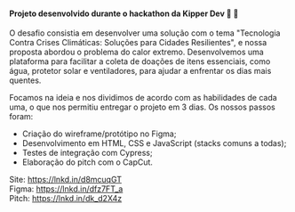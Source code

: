 #### Projeto desenvolvido durante o hackathon da Kipper Dev 🚀 💜   

O desafio consistia em desenvolver uma solução com o tema "Tecnologia Contra Crises Climáticas: Soluções para Cidades Resilientes", e nossa proposta abordou o problema do calor extremo. Desenvolvemos uma plataforma para facilitar a coleta de doações de itens essenciais, como água, protetor solar e ventiladores, para ajudar a enfrentar os dias mais quentes.  

Focamos na ideia e nos dividimos de acordo com as habilidades de cada uma, o que nos permitiu entregar o projeto em 3 dias. Os nossos passos foram:   
- Criação do wireframe/protótipo no Figma;  
- Desenvolvimento em HTML, CSS e JavaScript (stacks comuns a todas);  
- Testes de integração com Cypress;  
- Elaboração do pitch com o CapCut.  

Site: https://lnkd.in/d8mcuqGT  
Figma: https://lnkd.in/dfz7FT_a  
Pitch: https://lnkd.in/dk_d2X4z
